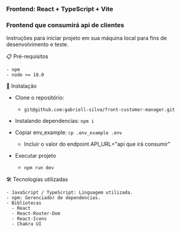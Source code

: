 ### Frontend: React + TypeScript + Vite

 ### Frontend que consumirá api de clientes

Instruções para iniciar projeto em sua máquina local para fins de desenvolvimento e teste.

📋 Pré-requisitos

    - npm
    - node >= 18.0

🔧 Instalação

 - Clone o repositório:
   - ```git@github.com:gabriell-silva/front-customer-manager.git```

 
 - Instalando dependencias: ```npm i```

 - Copiar env_example: ```cp .env_example .env```
    - Incluir o valor do endpoint API_URL="api que irá consumir"

 - Executar projeto 
   - ```npm run dev```


🛠️ Tecnologias utilizadas

    - JavaScript / TypeScript: Linguagem utilizada.
    - npm: Gerenciador de dependencias.
    - Bibliotecas
      - React
      - React-Router-Dom
      - React-Icons
      - Chakra UI
